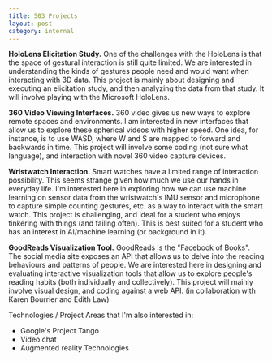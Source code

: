 ```yaml
---
title: 503 Projects
layout: post
category: internal
---
```


**HoloLens Elicitation Study.** One of the challenges with the HoloLens is that the space of gestural interaction is still quite limited. We are interested in understanding the kinds of gestures people need and would want when interacting with 3D data. This project is mainly about designing and executing an elicitation study, and then analyzing the data from that study. It will involve playing with the Microsoft HoloLens.

**360 Video Viewing Interfaces.** 360 video gives us new ways to explore remote spaces and environments. I am interested in new interfaces that allow us to explore these spherical videos with higher speed. One idea, for instance, is to use WASD, where W and S are mapped to forward and backwards in time. This project will involve some coding (not sure what language), and interaction with novel 360 video capture devices.

**Wristwatch Interaction.** Smart watches have a limited range of interaction possibility. This seems strange given how much we use our hands in everyday life. I'm interested here in exploring how we can use machine learning on sensor data from the wristwatch's IMU sensor and microphone to capture simple counting gestures, etc. as a way to interact with the smart watch. This project is challenging, and ideal for a student who enjoys tinkering with things (and failing often). This is best suited for a student who has an interest in AI/machine learning (or background in it).

**GoodReads Visualization Tool.** GoodReads is the "Facebook of Books". The social media site exposes an API that allows us to delve into the reading behaviours and patterns of people. We are interested here in designing and evaluating interactive visualization tools that allow us to explore people's reading habits (both individually and collectively). This project will mainly involve visual design, and coding against a web API. (in collaboration with Karen Bourrier and Edith Law)

Technologies / Project Areas that I'm also interested in:
* Google's Project Tango
* Video chat
* Augmented reality Technologies
